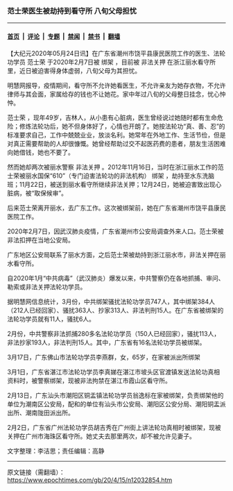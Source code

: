 ### 范士荣医生被劫持到看守所 八旬父母担忧

---

#### [首页](../../../..?n12032854) &nbsp;|&nbsp; [评论](../../../../../epoch-comment?n12032854) &nbsp;|&nbsp; [专题](../../../../../epoch-special?n12032854) &nbsp;|&nbsp; [禁闻](../../../../../epoch-news?n12032854) &nbsp;|&nbsp; [禁书](../../../../../books?n12032854) &nbsp;|&nbsp; [翻墙](https://github.com/gfw-breaker/nogfw/blob/master/README.md?n12032854)


<div class="post_content" id="artbody" itemprop="articleBody">
 <!-- article content begin -->
 <p>
  【大纪元2020年05月24日讯】在广东省潮州市饶平县康民医院工作的医生、法轮功学员
  <ok href="https://www.epochtimes.com/gb/tag/%E8%8C%83%E5%A3%AB%E8%8D%A3.html">
   范士荣
  </ok>
  于2020年2月7日被
  <ok href="https://www.epochtimes.com/gb/tag/%E7%BB%91%E6%9E%B6.html">
   绑架
  </ok>
  ，目前被
  <ok href="https://www.epochtimes.com/gb/tag/%E9%9D%9E%E6%B3%95%E5%85%B3%E6%8A%BC.html">
   非法关押
  </ok>
  在浙江丽水看守所里，近日被迫害得身体虚弱，八旬父母为其担忧。
 </p>
 <p>
  明慧网报导，疫情期间，看守所不允许她看医生，不允许亲友为她存衣物，不允许律师与其会面，家属给存的钱也不让她花。家中年过八旬的父母整日挂念，忧心忡忡。
 </p>
 <p>
  <ok href="https://www.epochtimes.com/gb/tag/%E8%8C%83%E5%A3%AB%E8%8D%A3.html">
   范士荣
  </ok>
  ，现年49岁，吉林人，从小患有心脏病，医生曾经说过她随时都有生命危险；修炼法轮功后，她不但身体好了，心情也开朗了。她按法轮功“真、善、忍”的标准要求自己，工作中兢兢业业，放淡名利。她常年在外地工作、生活节俭，但是对真正需要帮助的人却很慷慨。她曾经帮助过交不起医药费的患者，朋友生活困难向她借钱，她也不要了。
 </p>
 <p>
  然而她却两次被丽水警察
  <ok href="https://www.epochtimes.com/gb/tag/%E9%9D%9E%E6%B3%95%E5%85%B3%E6%8A%BC.html">
   非法关押
  </ok>
  。2012年11月16日，当时在浙江丽水工作的范士荣被丽水国保“610”（专门迫害法轮功的非法机构）
  <ok href="https://www.epochtimes.com/gb/tag/%E7%BB%91%E6%9E%B6.html">
   绑架
  </ok>
  ，劫持至水东洗脑班；11月22日，被送到丽水看守所继续非法关押；12月24日，她被迫害致出现心脏病，被“取保候审”。
 </p>
 <p>
  后来范士荣离开丽水，去广东工作。这次被绑架前，她在广东省潮州市饶平县康民医院工作。
 </p>
 <p>
  2020年2月7日，因武汉肺炎疫情，广东省潮州市公安局调查外来人口。范士荣被非法扣押在当地公安局。
 </p>
 <p>
  广东地区公安局联系了丽水方面，之后范士荣被劫持到浙江丽水市，非法关押在丽水看守所。
 </p>
 <p>
  自2020年1月“中共病毒”（武汉肺炎）爆发以来，中共警察仍在各地抓捕、审问、勒索或非法关押法轮功学员。
 </p>
 <p>
  据明慧网信息统计，3月份，中共绑架骚扰法轮功学员747人，其中绑架384人（212人已经回家）、骚扰363人、抄家313人、非法判刑15人。在广东省被绑架的法轮功学员就有11人，骚扰6人。
 </p>
 <p>
  2月份，中共警察非法抓捕280多名法轮功学员（150人已经回家），骚扰113人，非法抄家193人，非法判刑15人。其中，广东省有16名法轮功学员被绑架。
 </p>
 <p>
  3月17日，广东佛山市法轮功学员李燕群，女，65岁，在家被派出所绑架
 </p>
 <p>
  3月1日，广东省湛江市法轮功学员李真娣在湛江市坡头区官渡镇发送法轮功真相资料时，被警察绑架，现被非法拘禁在湛江市霞山区看守所。
 </p>
 <p>
  2月13日，广东汕头市潮阳区铜盂镇法轮功学员翁逸标在家被绑架，负责绑架他的单位为潮南区公安局，配和的单位有汕头市公安局、潮阳区公安分局、潮阳铜盂派出所、潮南陇田派出所。
 </p>
 <p>
  2月2日，广东省广州法轮功学员胡吉秀在广州街上讲法轮功真相时被绑架，现被关押在广州市海珠区看守所。她丈夫去那里两次，却不被允许见妻子。
 </p>
 <p>
  文字整理：李洁思；责任编辑：高静
 </p>
 <!-- article content end -->
 <div id="below_article_ad">
 </div>
</div>


---

原文链接（需翻墙）：https://www.epochtimes.com/gb/20/4/15/n12032854.htm
